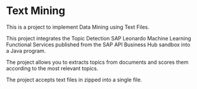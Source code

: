 # Text Mining
This is a project to implement Data Mining using Text Files. 

This project integrates the Topic Detection SAP Leonardo Machine Learning Functional Services published from the SAP API Business Hub sandbox into a Java program.

The project allows you to extracts topics from documents and scores them according to the most relevant topics.

The project accepts text files in zipped into a single file.
